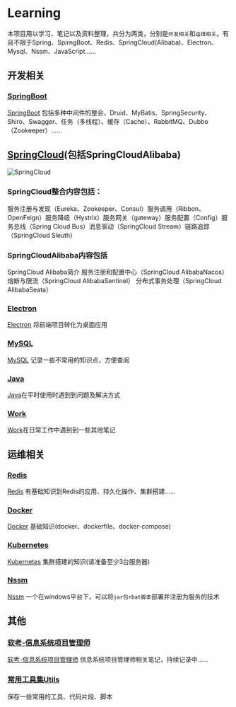 # Learning
本项目用以学习、笔记以及资料整理，共分为两类，分别是`开发相关`和`运维相关`。有且不限于Spring、SpirngBoot、Redis、SpringCloud(Alibaba)、Electron、Mysql、Nssm、JavaScript......
## 开发相关
### [SpringBoot](https://gitee.com/ckisaboy/learning/tree/master/SpringBoot)
[SpringBoot](https://gitee.com/ckisaboy/spring/tree/master/SpringBoot) 包括多种中间件的整合，Druid、MyBatis、SpringSecurity、Shiro、Swagger、任务（多线程）、缓存（Cache）、RabbitMQ、Dubbo（Zookeeper）......
## [SpringCloud](https://gitee.com/ckisaboy/learning/tree/master/SpringCloud)(包括SpringCloudAlibaba)
![SpringCloud](README.assets/1609683765035_image.png)
### SpringCloud整合内容包括：
服务注册与发现（Eureka、Zookeeper、Consul）服务调用（Ribbon、OpenFeign）服务降级（Hystrix）服务网关（gateway）服务配置（Config）服务总线（Spring Cloud Bus）消息驱动（SpringCloud Stream）链路追踪（SpringCloud Sleuth）
### SpringCloudAlibaba内容包括
SpringCloud Alibaba简介
服务注册和配置中心（SpringCloud AlibabaNacos）
熔断与限流（SpringCloud AlibabaSentinel）
分布式事务处理（SpringCloud AlibabaSeata）
### [Electron](https://gitee.com/ckisaboy/learning/tree/master/Electron)
[Electron](https://gitee.com/ckisaboy/learning/tree/master/Electron) 将前端项目转化为桌面应用
### [MySQL](https://gitee.com/ckisaboy/learning/tree/master/MySQL)
[MySQL](https://gitee.com/ckisaboy/learning/tree/master/MySQL) 记录一些不常用的知识点，方便查阅
### [Java](https://gitee.com/ckisaboy/learning/tree/master/Java)
[Java](https://gitee.com/ckisaboy/learning/tree/master/Java)在平时使用时遇到到问题及解决方式
### [Work](https://gitee.com/ckisaboy/learning/tree/master/Work)
[Work](https://gitee.com/ckisaboy/learning/tree/master/Work)在日常工作中遇到到一些其他笔记
## 运维相关
### [Redis](https://gitee.com/ckisaboy/learning/tree/master/Redis)
[Redis](https://gitee.com/ckisaboy/learning/tree/master/Redis) 有基础知识到Redis的应用、持久化操作、集群搭建......
### [Docker](https://gitee.com/ckisaboy/learning/tree/master/Docker)
[Docker](https://gitee.com/ckisaboy/learning/tree/master/Docker) 基础知识(docker、dockerfile、docker-compose)
### [Kubernetes](https://gitee.com/ckisaboy/learning/tree/master/Kubernetes)
[Kubernetes](https://gitee.com/ckisaboy/learning/tree/master/Kubernetes) 集群搭建的知识(请准备至少3台服务器)
### [Nssm](https://gitee.com/ckisaboy/learning/tree/master/Nssm)
[Nssm](https://gitee.com/ckisaboy/learning/tree/master/Nssm) 一个在windows平台下，可以将`jar包+bat脚本`部署并注册为服务的技术
## 其他
### [软考-信息系统项目管理师](https://gitee.com/ckisaboy/learning/tree/master/PM)
[软考-信息系统项目管理师](https://gitee.com/ckisaboy/learning/tree/master/PM) 信息系统项目管理师相关笔记，持续记录中......
### [常用工具集Utils](https://gitee.com/ckisaboy/learning/tree/master/Utils)
保存一些常用的工具、代码片段、脚本


